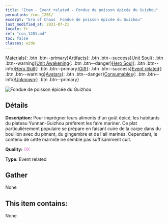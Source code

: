 ```yaml
---
title: "Item - Event related - Fondue de poisson épicée du Guizhou"
permalink: /con_1201/
excerpt: "Era of Chaos  Fondue de poisson épicée du Guizhou"
last_modified_at: 2021-07-21
locale: fr
ref: "con_1201.md"
toc: false
classes: wide
---
```

 [Materials](/ItemsFR/){: .btn .btn--primary}[Artifacts](/ItemsFR/Artifacts/){: .btn .btn--success}[Unit Soul](/ItemsFR/UnitSoul/){: .btn .btn--warning}[Unit Awakening](/ItemsFR/UnitAwakening/){: .btn .btn--danger}[Hero Soul](/ItemsFR/HeroSoul/){: .btn .btn--info}[Hero Skill](/ItemsFR/HeroSkill/){: .btn .btn--primary}[Gift](/ItemsFR/Gift/){: .btn .btn--success}[Event related](/ItemsFR/Events/){: .btn .btn--warning}[Avatars](/ItemsFR/Avatars/){: .btn .btn--danger}[Consumables](/ItemsFR/Consumables/){: .btn .btn--info}[Unknown](/ItemsFR/Unknown/){: .btn .btn--primary}

 ![Fondue de poisson épicée du Guizhou](/images/t/i_81521131.png)

## Détails
 **Description:** Pour imprégner leurs aliments d'un goût épicé, les habitants du plateau Yunnan-Guizhou préfèrent les faire mariner. Ce plat particulièrement populaire se prépare en faisant cuire de la carpe dans du bouillon avec du piment, du gingembre et de l'ail marinés. Cependant, le contenu de cette marmite ne semble pas suffisamment cuit.

 **Quality:** <span style="color: #DA70D6">OK</span>

 **Type:** Event related

## Gather

  None

## This item contains:

  None

